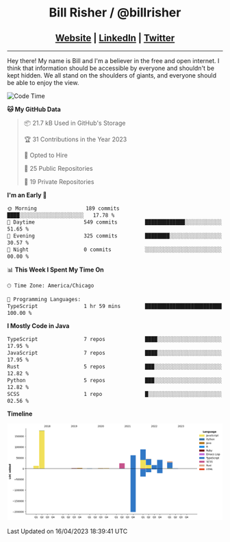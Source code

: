 
<h1 align="center">
    Bill Risher / @billrisher <br />
</h1>
<h2 align="center">
    <a href="https://billrisher.com">Website</a> | <a href="https://linkedin.com/in/william-risher">LinkedIn</a> | <a href="https://twitter.com/billrisher_">Twitter</a> 
 </h2>

---

Hey there! My name is Bill and I'm a believer in the free and open internet. 
I think that information should be accessible by everyone and shouldn't be kept hidden. 
We all stand on the shoulders of giants, and everyone should be able to enjoy the view.

<!--START_SECTION:waka-->
![Code Time](http://img.shields.io/badge/Code%20Time-153%20hrs%2032%20mins-blue)

**🐱 My GitHub Data** 

> 📦 21.7 kB Used in GitHub's Storage 
 > 
> 🏆 31 Contributions in the Year 2023
 > 
> 💼 Opted to Hire
 > 
> 📜 25 Public Repositories 
 > 
> 🔑 19 Private Repositories 
 > 
**I'm an Early 🐤** 

```text
🌞 Morning                189 commits         ████░░░░░░░░░░░░░░░░░░░░░   17.78 % 
🌆 Daytime                549 commits         █████████████░░░░░░░░░░░░   51.65 % 
🌃 Evening                325 commits         ████████░░░░░░░░░░░░░░░░░   30.57 % 
🌙 Night                  0 commits           ░░░░░░░░░░░░░░░░░░░░░░░░░   00.00 % 
```


📊 **This Week I Spent My Time On** 

```text
🕑︎ Time Zone: America/Chicago

💬 Programming Languages: 
TypeScript               1 hr 59 mins        █████████████████████████   100.00 % 
```

**I Mostly Code in Java** 

```text
TypeScript               7 repos             ████░░░░░░░░░░░░░░░░░░░░░   17.95 % 
JavaScript               7 repos             ████░░░░░░░░░░░░░░░░░░░░░   17.95 % 
Rust                     5 repos             ███░░░░░░░░░░░░░░░░░░░░░░   12.82 % 
Python                   5 repos             ███░░░░░░░░░░░░░░░░░░░░░░   12.82 % 
SCSS                     1 repo              █░░░░░░░░░░░░░░░░░░░░░░░░   02.56 % 
```



**Timeline**

![Lines of Code chart](https://raw.githubusercontent.com/billrisher/billrisher/main/assets/bar_graph.png)


 Last Updated on 16/04/2023 18:39:41 UTC
<!--END_SECTION:waka-->
